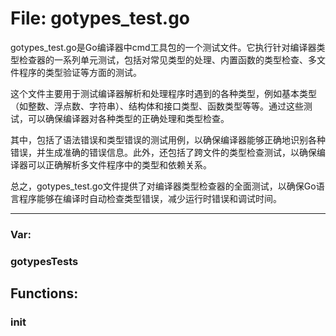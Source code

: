 # File: gotypes_test.go

gotypes_test.go是Go编译器中cmd工具包的一个测试文件。它执行针对编译器类型检查器的一系列单元测试，包括对常见类型的处理、内置函数的类型检查、多文件程序的类型验证等方面的测试。

这个文件主要用于测试编译器解析和处理程序时遇到的各种类型，例如基本类型（如整数、浮点数、字符串）、结构体和接口类型、函数类型等等。通过这些测试，可以确保编译器对各种类型的正确处理和类型检查。

其中，包括了语法错误和类型错误的测试用例，以确保编译器能够正确地识别各种错误，并生成准确的错误信息。此外，还包括了跨文件的类型检查测试，以确保编译器可以正确解析多文件程序中的类型和依赖关系。

总之，gotypes_test.go文件提供了对编译器类型检查器的全面测试，以确保Go语言程序能够在编译时自动检查类型错误，减少运行时错误和调试时间。




---

### Var:

### gotypesTests





## Functions:

### init





